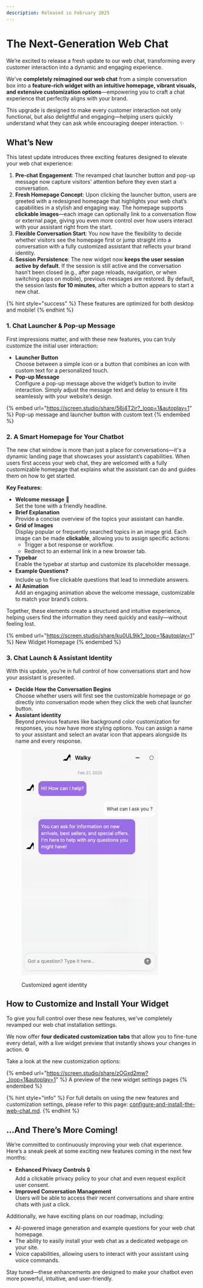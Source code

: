 ```yaml
---
description: Released in February 2025
---
```


# The Next-Generation Web Chat

We’re excited to release a fresh update to our web chat, transforming every customer interaction into a dynamic and engaging experience.&#x20;

We've **completely reimagined our web chat** from a simple conversation box into a **feature-rich widget with an intuitive homepage, vibrant visuals, and extensive customization options**—empowering you to craft a chat experience that perfectly aligns with your brand.

This upgrade is designed to make every customer interaction not only functional, but also delightful and engaging—helping users quickly understand what they can ask while encouraging deeper interaction. ✨

## What’s New

This latest update introduces three exciting features designed to elevate your web chat experience:

1. **Pre-chat Engagement**: The revamped chat launcher button and pop-up message now capture visitors' attention before they even start a conversation.
2. **Fresh Homepage Concept**: Upon clicking the launcher button, users are greeted with a redesigned homepage that highlights your web chat’s capabilities in a stylish and engaging way. The homepage  supports **clickable images**—each image can optionally link to a conversation flow or external page, giving you even more control over how users interact with your assistant right from the start.
3. **Flexible Conversation Start**: You now have the flexibility to decide whether visitors see the homepage first or jump straight into a conversation with a fully customized assistant that reflects your brand identity.
4. **Session Persistence**: The new widget now **keeps the user session active by default**. If the session is still active and the conversation hasn’t been closed (e.g., after page reloads, navigation, or when switching apps on mobile), previous messages are restored. By default, the session lasts **for 10 minutes**, after which a button appears to start a new chat.&#x20;

{% hint style="success" %}
These features are optimized for both desktop and mobile!
{% endhint %}

### 1. Chat Launcher & Pop-up Message

First impressions matter, and with these new features, you can truly customize the initial user interaction:

* **Launcher Button**\
  Choose between a simple icon or a button that combines an icon with custom text for a personalized touch.
* **Pop-up Message**\
  Configure a pop-up message above the widget’s button to invite interaction. Simply adjust the message text and delay to ensure it fits seamlessly with your website’s design.

{% embed url="https://screen.studio/share/56j4T2ir?_loop=1&autoplay=1" %}
Pop-up message and launcher button with custom text
{% endembed %}

### 2. A Smart Homepage for Your Chatbot

The new chat window is more than just a place for conversations—it's a dynamic landing page that showcases your assistant’s capabilities. When users first access your web chat, they are welcomed with a fully customizable homepage that explains what the assistant can do and guides them on how to get started.

**Key Features:**&#x20;

* **Welcome message** 👋\
  Set the tone with a friendly headline.&#x20;
* **Brief Explanation**\
  Provide a concise overview of the topics your assistant can handle.&#x20;
* **Grid of Images**\
  Display popular or frequently searched topics in an image grid. Each image can be made **clickable**, allowing you to assign specific actions:
  * Trigger a bot response or workflow.
  * Redirect to an external link in a new browser tab.
* **Typebar**\
  Enable the typebar at startup and customize its placeholder message.
* **Example Questions**❓\
  Include up to five clickable questions that lead to immediate answers.&#x20;
* **AI Animation** \
  Add an engaging animation above the welcome message, customizable to match your brand’s colors.

Together, these elements create a structured and intuitive experience, helping users find the information they need quickly and easily—without feeling lost.

{% embed url="https://screen.studio/share/ku0UL9ik?_loop=1&autoplay=1" %}
New Widget Homepage
{% endembed %}

### 3. Chat Launch & Assistant Identity

With this update, you’re in full control of how conversations start and how your assistant is presented.

* **Decide How the Conversation Begins**\
  Choose whether users will first see the customizable homepage or go directly into conversation mode when they click the web chat launcher button.
* **Assistant identity**\
  Beyond previous features like background color customization for responses, you now have more styling options. You can assign a name to your assistant and select an avatar icon that appears alongside its name and every response.

<figure><img src="../../.gitbook/assets/Widget.png" alt="" width="361"><figcaption><p>Customized agent identity</p></figcaption></figure>

## How to Customize and Install Your Widget

To give you full control over these new features, we've completely revamped our web chat installation settings.&#x20;

We now offer **four dedicated customization tabs** that allow you to fine-tune every detail, with a live widget preview that instantly shows your changes in action. ⚙️

Take a look at the new customization options:

{% embed url="https://screen.studio/share/zOGxd2mw?_loop=1&autoplay=1" %}
A preview of the new widget settings pages
{% endembed %}

{% hint style="info" %}
For full details on using the new features and customization settings, please refer to this page: [configure-and-install-the-web-chat.md](../../build-your-ai-agents/configure-and-install-the-web-chat.md "mention").
{% endhint %}

## ...And There’s More Coming!

We’re committed to continuously improving your web chat experience. Here’s a sneak peek at some exciting new features coming in the next few months:

* **Enhanced Privacy Controls** 🔒\
  Add a clickable privacy policy to your chat and even request explicit user consent.
* **Improved Conversation Management**\
  Users will be able to access their recent conversations and share entire chats with just a click.&#x20;

Additionally, we have exciting plans on our roadmap, including:

* AI-powered image generation and example questions for your web chat homepage.
* The ability to easily install your web chat as a dedicated webpage on your site.
* Voice capabilities, allowing users to interact with your assistant using voice commands.

Stay tuned—these enhancements are designed to make your chatbot even more powerful, intuitive, and user-friendly.
